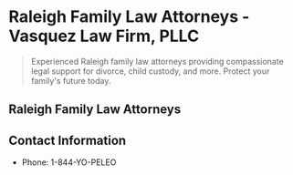# Raleigh Family Law Attorneys - Vasquez Law Firm, PLLC

> Experienced Raleigh family law attorneys providing compassionate legal support for divorce, child custody, and more. Protect your family's future today.

## Raleigh Family Law Attorneys

## Contact Information

- Phone: 1-844-YO-PELEO
